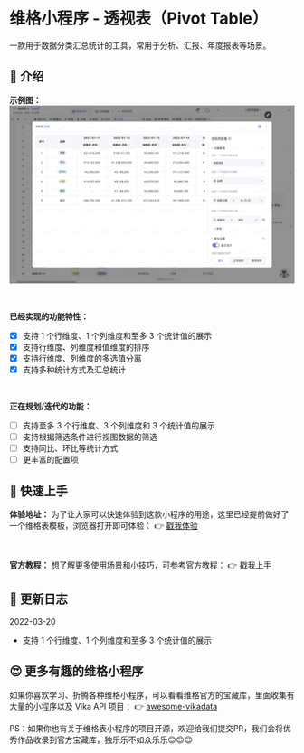 # 维格小程序 - 透视表（Pivot Table）
一款用于数据分类汇总统计的工具，常用于分析、汇报、年度报表等场景。

## 🎨 介绍
**示例图：**
![cover](example.png)

<br>

**已经实现的功能特性：**
- [x] 支持 1 个行维度、1 个列维度和至多 3 个统计值的展示
- [x] 支持行维度、列维度和值维度的排序
- [x] 支持行维度、列维度的多选值分离
- [x] 支持多种统计方式及汇总统计

<br>

**正在规划/迭代的功能：**
- [ ] 支持至多 3 个行维度、3 个列维度和 3 个统计值的展示
- [ ] 支持根据筛选条件进行视图数据的筛选
- [ ] 支持同比、环比等统计方式
- [ ] 更丰富的配置项

## 🚀 快速上手
**体验地址：**
为了让大家可以快速体验到这款小程序的用途，这里已经提前做好了一个维格表模板，浏览器打开即可体验：
👉 [戳我体验](https://vika.cn/share/shrZv9w7WzrB1N1GNqbbP)

<br>

**官方教程：**
想了解更多使用场景和小技巧，可参考官方教程：
👉 [戳我上手](https://vika.cn/help/intro-widget-pivot/)


## 🎯 更新日志
2022-03-20
- 支持 1 个行维度、1 个列维度和至多 3 个统计值的展示

## 😍 更多有趣的维格小程序
如果你喜欢学习、折腾各种维格小程序，可以看看维格官方的宝藏库，里面收集有大量的小程序以及 Vika API 项目：
👉 [awesome-vikadata](https://github.com/vikadata/awesome-vikadata)

PS：如果你也有关于维格表小程序的项目开源，欢迎给我们提交PR，我们会将优秀作品收录到官方宝藏库，独乐乐不如众乐乐😍😍😍